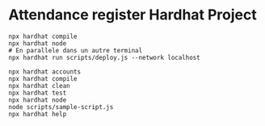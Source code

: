 # Attendance register Hardhat Project


```shell
npx hardhat compile
npx hardhat node
# En parallele dans un autre terminal
npx hardhat run scripts/deploy.js --network localhost
```

```shell
npx hardhat accounts
npx hardhat compile
npx hardhat clean
npx hardhat test
npx hardhat node
node scripts/sample-script.js
npx hardhat help
```
